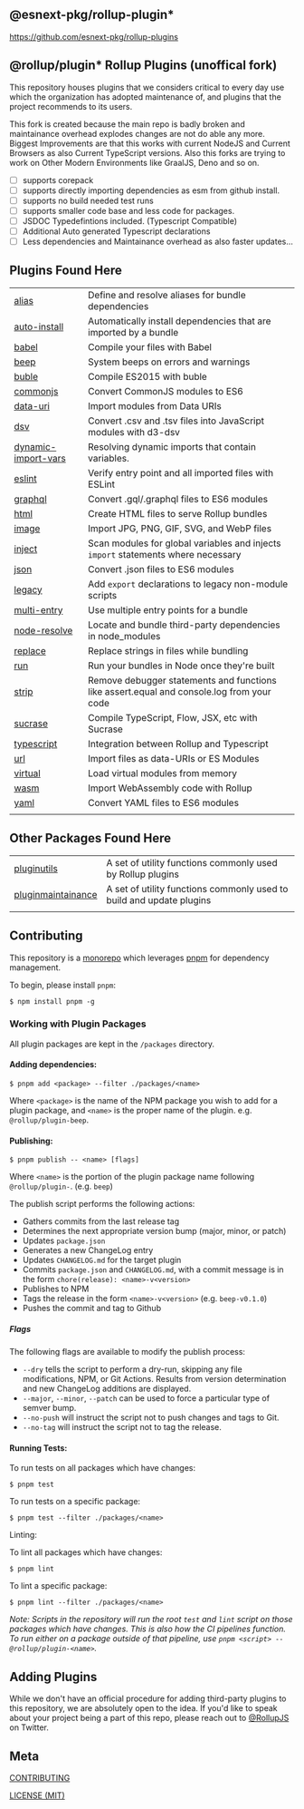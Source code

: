 ## @esnext-pkg/rollup-plugin\*

https://github.com/esnext-pkg/rollup-plugins

## @rollup/plugin\* Rollup Plugins (unoffical fork)

This repository houses plugins that we considers critical to every day use which the organization has adopted maintenance of, and plugins that the project recommends to its users.

This fork is created because the main repo is badly broken and maintainance overhead explodes changes are not do able any more.
Biggest Improvements are that this works with current NodeJS and Current Browsers as also Current TypeScript versions. Also this forks are trying to work on Other Modern Environments
like GraalJS, Deno and so on.

- [ ] supports corepack
- [ ] supports directly importing dependencies as esm from github install.
- [ ] supports no build needed test runs
- [ ] supports smaller code base and less code for packages.
- [ ] JSDOC Typedefintions included. (Typescript Compatible)
- [ ] Additional Auto generated Typescript declarations
- [ ] Less dependencies and Maintainance overhead as also faster updates…

## Plugins Found Here

|                                                     |                                                                                           |
| --------------------------------------------------- | ----------------------------------------------------------------------------------------- |
| [alias](packages/alias)                             | Define and resolve aliases for bundle dependencies                                        |
| [auto-install](packages/auto-install)               | Automatically install dependencies that are imported by a bundle                          |
| [babel](packages/babel)                             | Compile your files with Babel                                                             |
| [beep](packages/beep)                               | System beeps on errors and warnings                                                       |
| [buble](packages/buble)                             | Compile ES2015 with buble                                                                 |
| [commonjs](packages/commonjs)                       | Convert CommonJS modules to ES6                                                           |
| [data-uri](packages/data-uri)                       | Import modules from Data URIs                                                             |
| [dsv](packages/dsv)                                 | Convert .csv and .tsv files into JavaScript modules with d3-dsv                           |
| [dynamic-import-vars](packages/dynamic-import-vars) | Resolving dynamic imports that contain variables.                                         |
| [eslint](packages/eslint)                           | Verify entry point and all imported files with ESLint                                     |
| [graphql](packages/graphql)                         | Convert .gql/.graphql files to ES6 modules                                                |
| [html](packages/html)                               | Create HTML files to serve Rollup bundles                                                 |
| [image](packages/image)                             | Import JPG, PNG, GIF, SVG, and WebP files                                                 |
| [inject](packages/inject)                           | Scan modules for global variables and injects `import` statements where necessary         |
| [json](packages/json)                               | Convert .json files to ES6 modules                                                        |
| [legacy](packages/legacy)                           | Add `export` declarations to legacy non-module scripts                                    |
| [multi-entry](packages/multi-entry)                 | Use multiple entry points for a bundle                                                    |
| [node-resolve](packages/node-resolve)               | Locate and bundle third-party dependencies in node_modules                                |
| [replace](packages/replace)                         | Replace strings in files while bundling                                                   |
| [run](packages/run)                                 | Run your bundles in Node once they're built                                               |
| [strip](packages/strip)                             | Remove debugger statements and functions like assert.equal and console.log from your code |
| [sucrase](packages/sucrase)                         | Compile TypeScript, Flow, JSX, etc with Sucrase                                           |
| [typescript](packages/typescript)                   | Integration between Rollup and Typescript                                                 |
| [url](packages/url)                                 | Import files as data-URIs or ES Modules                                                   |
| [virtual](packages/virtual)                         | Load virtual modules from memory                                                          |
| [wasm](packages/wasm)                               | Import WebAssembly code with Rollup                                                       |
| [yaml](packages/yaml)                               | Convert YAML files to ES6 modules                                                         |
|                                                     |                                                                                           |

## Other Packages Found Here

|                                                   |                                                                      |
| ------------------------------------------------- | -------------------------------------------------------------------- |
| [pluginutils](packages/pluginutils)               | A set of utility functions commonly used by Rollup plugins           |
| [pluginmaintainance](packages/pluginmaintainance) | A set of utility functions commonly used to build and update plugins |
|                                                   |                                                                      |

## Contributing

This repository is a [monorepo](https://en.wikipedia.org/wiki/Monorepo) which leverages [pnpm](https://pnpm.js.org/) for dependency management.

To begin, please install `pnpm`:

```console
$ npm install pnpm -g
```

### Working with Plugin Packages

All plugin packages are kept in the `/packages` directory.

#### Adding dependencies:

```console
$ pnpm add <package> --filter ./packages/<name>
```

Where `<package>` is the name of the NPM package you wish to add for a plugin package, and `<name>` is the proper name of the plugin. e.g. `@rollup/plugin-beep`.

#### Publishing:

```console
$ pnpm publish -- <name> [flags]
```

Where `<name>` is the portion of the plugin package name following `@rollup/plugin-`. (e.g. `beep`)

The publish script performs the following actions:

- Gathers commits from the last release tag
- Determines the next appropriate version bump (major, minor, or patch)
- Updates `package.json`
- Generates a new ChangeLog entry
- Updates `CHANGELOG.md` for the target plugin
- Commits `package.json` and `CHANGELOG.md`, with a commit message is in the form `chore(release): <name>-v<version>`
- Publishes to NPM
- Tags the release in the form `<name>-v<version>` (e.g. `beep-v0.1.0`)
- Pushes the commit and tag to Github

##### Flags

The following flags are available to modify the publish process:

- `--dry` tells the script to perform a dry-run, skipping any file modifications, NPM, or Git Actions. Results from version determination and new ChangeLog additions are displayed.
- `--major`, `--minor`, `--patch` can be used to force a particular type of semver bump.
- `--no-push` will instruct the script not to push changes and tags to Git.
- `--no-tag` will instruct the script not to tag the release.

#### Running Tests:

To run tests on all packages which have changes:

```console
$ pnpm test
```

To run tests on a specific package:

```console
$ pnpm test --filter ./packages/<name>
```

Linting:

To lint all packages which have changes:

```console
$ pnpm lint
```

To lint a specific package:

```console
$ pnpm lint --filter ./packages/<name>
```

_Note: Scripts in the repository will run the root `test` and `lint` script on those packages which have changes. This is also how the CI pipelines function. To run either on a package outside of that pipeline, use `pnpm <script> -- @rollup/plugin-<name>`._

## Adding Plugins

While we don't have an official procedure for adding third-party plugins to this repository, we are absolutely open to the idea. If you'd like to speak about your project being a part of this repo, please reach out to [@RollupJS](https://twitter.com/RollupJS) on Twitter.

## Meta

[CONTRIBUTING](./.github/CONTRIBUTING.md)

[LICENSE (MIT)](./LICENSE)
